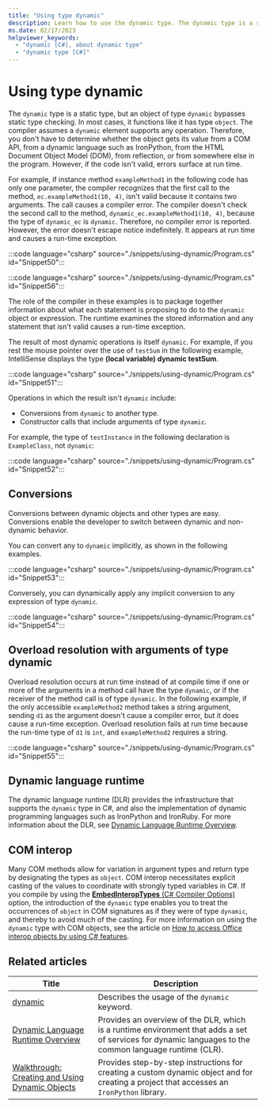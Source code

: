 ```yaml
---
title: "Using type dynamic"
description: Learn how to use the dynamic type. The dynamic type is a static type, but dynamic objects bypass static type checking.
ms.date: 02/17/2023
helpviewer_keywords: 
  - "dynamic [C#], about dynamic type"
  - "dynamic type [C#]"
---
```

# Using type dynamic

The `dynamic` type is a static type, but an object of type `dynamic` bypasses static type checking. In most cases, it functions like it has type `object`. The compiler assumes a `dynamic` element supports any operation. Therefore, you don't have to determine whether the object gets its value from a COM API, from a dynamic language such as IronPython, from the HTML Document Object Model (DOM), from reflection, or from somewhere else in the program. However, if the code isn't valid, errors surface at run time.

For example, if instance method `exampleMethod1` in the following code has only one parameter, the compiler recognizes that the first call to the method, `ec.exampleMethod1(10, 4)`, isn't valid because it contains two arguments. The call causes a compiler error. The compiler doesn't check the second call to the method, `dynamic_ec.exampleMethod1(10, 4)`, because the type of `dynamic_ec` is `dynamic`. Therefore, no compiler error is reported. However, the error doesn't escape notice indefinitely. It appears at run time and causes a run-time exception.

:::code language="csharp" source="./snippets/using-dynamic/Program.cs" id="Snippet50":::

:::code language="csharp" source="./snippets/using-dynamic/Program.cs" id="Snippet56":::

The role of the compiler in these examples is to package together information about what each statement is proposing to do to the `dynamic` object or expression. The runtime examines the stored information and any statement that isn't valid causes a run-time exception.

The result of most dynamic operations is itself `dynamic`. For example, if you rest the mouse pointer over the use of `testSum` in the following example, IntelliSense displays the type **(local variable) dynamic testSum**.

:::code language="csharp" source="./snippets/using-dynamic/Program.cs" id="Snippet51":::

Operations in which the result isn't `dynamic` include:

* Conversions from `dynamic` to another type.
* Constructor calls that include arguments of type `dynamic`.

For example, the type of `testInstance` in the following declaration is `ExampleClass`, not `dynamic`:

:::code language="csharp" source="./snippets/using-dynamic/Program.cs" id="Snippet52":::

## Conversions

Conversions between dynamic objects and other types are easy. Conversions enable the developer to switch between dynamic and non-dynamic behavior.

You can convert any to `dynamic` implicitly, as shown in the following examples.

:::code language="csharp" source="./snippets/using-dynamic/Program.cs" id="Snippet53":::

Conversely, you can dynamically apply any implicit conversion to any expression of type `dynamic`.

:::code language="csharp" source="./snippets/using-dynamic/Program.cs" id="Snippet54":::

## Overload resolution with arguments of type dynamic

Overload resolution occurs at run time instead of at compile time if one or more of the arguments in a method call have the type `dynamic`, or if the receiver of the method call is of type `dynamic`. In the following example, if the only accessible `exampleMethod2` method takes a string argument, sending `d1` as the argument doesn't cause a compiler error, but it does cause a run-time exception. Overload resolution fails at run time because the run-time type of `d1` is `int`, and `exampleMethod2` requires a string.

:::code language="csharp" source="./snippets/using-dynamic/Program.cs" id="Snippet55":::

## Dynamic language runtime

The dynamic language runtime (DLR) provides the infrastructure that supports the `dynamic` type in C#, and also the implementation of dynamic programming languages such as IronPython and IronRuby. For more information about the DLR, see [Dynamic Language Runtime Overview](../../../framework/reflection-and-codedom/dynamic-language-runtime-overview.md).

## COM interop

Many COM methods allow for variation in argument types and return type by designating the types as `object`. COM interop necessitates explicit casting of the values to coordinate with strongly typed variables in C#. If you compile by using the [**EmbedInteropTypes** (C# Compiler Options)](../../language-reference/compiler-options/inputs.md#embedinteroptypes) option, the introduction of the `dynamic` type enables you to treat the occurrences of `object` in COM signatures as if they were of type `dynamic`, and thereby to avoid much of the casting. For more information on using the `dynamic` type with COM objects, see the article on [How to access Office interop objects by using C# features](./how-to-access-office-interop-objects.md).

## Related articles

|Title|Description|
|-----------|-----------------|
|[dynamic](../../language-reference/builtin-types/reference-types.md#the-dynamic-type)|Describes the usage of the `dynamic` keyword.|
|[Dynamic Language Runtime Overview](../../../framework/reflection-and-codedom/dynamic-language-runtime-overview.md)|Provides an overview of the DLR, which is a runtime environment that adds a set of services for dynamic languages to the common language runtime (CLR).|
|[Walkthrough: Creating and Using Dynamic Objects](walkthrough-creating-and-using-dynamic-objects.md)|Provides step-by-step instructions for creating a custom dynamic object and for creating a project that accesses an `IronPython` library.|

